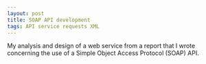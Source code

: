 ```yaml
---
layout: post
title: SOAP API development 
tags: API service requests XML
---
```


My analysis and design of a web service from a report that I wrote concerning the use of a Simple Object Access Protocol (SOAP) API.

<object data="/assets/webpages/webservice/webservice.htm" width="1050" height="7090" type='text/html'/>